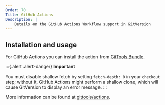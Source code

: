 ```yaml
---
Order: 70
Title: GitHub Actions
Description: |
    Details on the GitHub Actions Workflow support in GitVersion
---
```

## Installation and usage

For GitHub Actions you can install the action from [GitTools Bundle](https://github.com/marketplace/actions/gittools).

:::{.alert .alert-danger}
**Important**

You must disable shallow fetch by setting `fetch-depth: 0` in your `checkout` step;
without it, GitHub Actions might perform a shallow clone, which will cause GitVersion to display an error message.
:::

More information can be found at [gittools/actions](https://github.com/GitTools/actions/blob/main/docs/examples/github/gitversion/index.md).